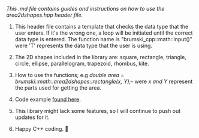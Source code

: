 _This .md file contains guides and instructions on how to use the area2dshapes.hpp header file._

1. This header file contains a template that checks the data type that the user enters. If it's the wrong one, a loop will be initiated until the correct data type is entered. The function name is "brumski_cpp::math::input<T>()" were 'T' represents the data type that the user is using.


2. The 2D shapes included in the library are: square, rectangle, triangle, circle, ellipse, parallelogram, trapezoid, rhombus, kite.

3. How to use the functions; e.g *double area = brumski::math::area2dshapes::rectangle(x, Y);*- were *x and Y* represent the parts used for getting the area.

4. Code example [found here](https://github.com/lil-brumski/brumski_cpp/blob/main/tests%2Farea2dshapes.cpp).

5. This library might lack some features, so I will continue to push out updates for it.


6. Happy C++ coding. 💪
